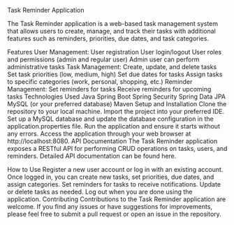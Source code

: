Task Reminder Application

The Task Reminder application is a web-based task management system that allows users to create, manage, and track their tasks with additional features such as reminders, priorities, due dates, and task categories.

Features
User Management:
  User registration
  User login/logout
  User roles and permissions (admin and regular user)
  Admin user can perform administrative tasks
Task Management:
  Create, update, and delete tasks
  Set task priorities (low, medium, high)
  Set due dates for tasks
  Assign tasks to specific categories (work, personal, shopping, etc.)
Reminder Management:
  Set reminders for tasks
  Receive reminders for upcoming tasks
Technologies Used
  Java
  Spring Boot
  Spring Security
  Spring Data JPA
  MySQL (or your preferred database)
  Maven
Setup and Installation
  Clone the repository to your local machine.
  Import the project into your preferred IDE.
  Set up a MySQL database and update the database configuration in the application.properties file.
  Run the application and ensure it starts without any errors.
  Access the application through your web browser at http://localhost:8080.
API Documentation
  The Task Reminder application exposes a RESTful API for performing CRUD operations on tasks, users, and reminders. Detailed API        documentation can be found here.

How to Use
  Register a new user account or log in with an existing account.
  Once logged in, you can create new tasks, set priorities, due dates, and assign categories.
  Set reminders for tasks to receive notifications.
  Update or delete tasks as needed.
  Log out when you are done using the application.
Contributing
  Contributions to the Task Reminder application are welcome. If you find any issues or have suggestions for improvements, please feel free to submit a pull request or open an issue in the repository.
